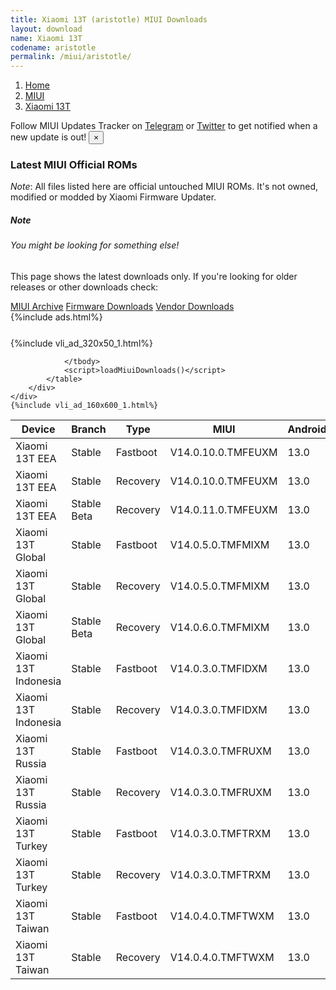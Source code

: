 ```yaml
---
title: Xiaomi 13T (aristotle) MIUI Downloads
layout: download
name: Xiaomi 13T
codename: aristotle
permalink: /miui/aristotle/
---
```

<nav aria-label="breadcrumb">
    <ol class="breadcrumb">
        <li class="breadcrumb-item"><a href="/">Home</a></li>
        <li class="breadcrumb-item"><a href="/miui/">MIUI</a></li>
        <li class="breadcrumb-item active" aria-current="page"><a href="/miui/aristotle/">Xiaomi 13T</a></li>
    </ol>
</nav>
<div class="alert alert-primary alert-dismissible fade show" role="alert">
    Follow MIUI Updates Tracker on <a href="https://t.me/MIUIUpdatesTracker" class="alert-link">Telegram</a>
     or <a href="https://twitter.com/MiFwUpdater" class="alert-link">Twitter</a> to get notified when a new update is out!
    <button type="button" class="close" data-dismiss="alert" aria-label="Close">
        <span aria-hidden="true">&times;</span>
    </button>
</div>

### Latest MIUI Official ROMs
*Note*: All files listed here are official untouched MIUI ROMs. It's not owned, modified or modded by Xiaomi Firmware Updater.
<div class="card">
  <div class="card-body">
    <h5 class="card-title">Note</h5>
    <h6 class="card-subtitle mb-2 text-muted">You might be looking for something else!</h6>
    <p class="card-text">This page shows the latest downloads only.
     If you're looking for older releases or other downloads check:</p>
    <a href="/archive/miui/aristotle/" class="card-link">MIUI Archive</a>
    <a href="/firmware/aristotle/" class="card-link">Firmware Downloads</a>
    <a href="/vendor/aristotle/" class="card-link">Vendor Downloads</a>
  </div>
</div>
{%include ads.html%}
<div class="row justify-content-center">
    <div class="col-10">
        <div class="table-responsive-md" style="margin-top: 25px;">
            {%include vli_ad_320x50_1.html%}
            <table id="miui" class="display dt-responsive nowrap compact table table-striped table-hover table-sm">
                <thead class="thead-dark">
                    <tr>
                        <th data-ref="device">Device</th>
                        <th data-ref="branch">Branch</th>
                        <th data-ref="type">Type</th>
                        <th data-ref="miui">MIUI</th>
                        <th data-ref="android">Android</th>
                        <th data-ref="size">Size</th>
                        <th data-ref="size">Date</th>
                        <th data-ref="link">Link</th>
                    </tr>
                </thead>
                <tbody>
                <tr><td>Xiaomi 13T EEA</td><td>Stable</td><td>Fastboot</td><td>V14.0.10.0.TMFEUXM</td><td>13.0</td><td>7.4 GB</td><td>2023-09-13</td><td><a href="/miui/aristotle/stable/V14.0.10.0.TMFEUXM/">Download</a></td></tr>
<tr><td>Xiaomi 13T EEA</td><td>Stable</td><td>Recovery</td><td>V14.0.10.0.TMFEUXM</td><td>13.0</td><td>5.4 GB</td><td>2023-09-26</td><td><a href="/miui/aristotle/stable/V14.0.10.0.TMFEUXM/">Download</a></td></tr>
<tr><td>Xiaomi 13T EEA</td><td>Stable Beta</td><td>Recovery</td><td>V14.0.11.0.TMFEUXM</td><td>13.0</td><td>5.5 GB</td><td>2023-10-28</td><td><a href="/miui/aristotle/stable beta/V14.0.11.0.TMFEUXM/">Download</a></td></tr>
<tr><td>Xiaomi 13T Global</td><td>Stable</td><td>Fastboot</td><td>V14.0.5.0.TMFMIXM</td><td>13.0</td><td>7.8 GB</td><td>2023-09-13</td><td><a href="/miui/aristotle/stable/V14.0.5.0.TMFMIXM/">Download</a></td></tr>
<tr><td>Xiaomi 13T Global</td><td>Stable</td><td>Recovery</td><td>V14.0.5.0.TMFMIXM</td><td>13.0</td><td>5.4 GB</td><td>2023-09-27</td><td><a href="/miui/aristotle/stable/V14.0.5.0.TMFMIXM/">Download</a></td></tr>
<tr><td>Xiaomi 13T Global</td><td>Stable Beta</td><td>Recovery</td><td>V14.0.6.0.TMFMIXM</td><td>13.0</td><td>5.4 GB</td><td>2023-11-06</td><td><a href="/miui/aristotle/stable beta/V14.0.6.0.TMFMIXM/">Download</a></td></tr>
<tr><td>Xiaomi 13T Indonesia</td><td>Stable</td><td>Fastboot</td><td>V14.0.3.0.TMFIDXM</td><td>13.0</td><td>6.9 GB</td><td>2023-09-19</td><td><a href="/miui/aristotle/stable/V14.0.3.0.TMFIDXM/">Download</a></td></tr>
<tr><td>Xiaomi 13T Indonesia</td><td>Stable</td><td>Recovery</td><td>V14.0.3.0.TMFIDXM</td><td>13.0</td><td>5.3 GB</td><td>2023-09-27</td><td><a href="/miui/aristotle/stable/V14.0.3.0.TMFIDXM/">Download</a></td></tr>
<tr><td>Xiaomi 13T Russia</td><td>Stable</td><td>Fastboot</td><td>V14.0.3.0.TMFRUXM</td><td>13.0</td><td>7.1 GB</td><td>2023-09-19</td><td><a href="/miui/aristotle/stable/V14.0.3.0.TMFRUXM/">Download</a></td></tr>
<tr><td>Xiaomi 13T Russia</td><td>Stable</td><td>Recovery</td><td>V14.0.3.0.TMFRUXM</td><td>13.0</td><td>5.3 GB</td><td>2023-09-27</td><td><a href="/miui/aristotle/stable/V14.0.3.0.TMFRUXM/">Download</a></td></tr>
<tr><td>Xiaomi 13T Turkey</td><td>Stable</td><td>Fastboot</td><td>V14.0.3.0.TMFTRXM</td><td>13.0</td><td>6.8 GB</td><td>2023-09-19</td><td><a href="/miui/aristotle/stable/V14.0.3.0.TMFTRXM/">Download</a></td></tr>
<tr><td>Xiaomi 13T Turkey</td><td>Stable</td><td>Recovery</td><td>V14.0.3.0.TMFTRXM</td><td>13.0</td><td>5.3 GB</td><td>2023-09-27</td><td><a href="/miui/aristotle/stable/V14.0.3.0.TMFTRXM/">Download</a></td></tr>
<tr><td>Xiaomi 13T Taiwan</td><td>Stable</td><td>Fastboot</td><td>V14.0.4.0.TMFTWXM</td><td>13.0</td><td>6.6 GB</td><td>2023-10-24</td><td><a href="/miui/aristotle/stable/V14.0.4.0.TMFTWXM/">Download</a></td></tr>
<tr><td>Xiaomi 13T Taiwan</td><td>Stable</td><td>Recovery</td><td>V14.0.4.0.TMFTWXM</td><td>13.0</td><td>5.3 GB</td><td>2023-11-08</td><td><a href="/miui/aristotle/stable/V14.0.4.0.TMFTWXM/">Download</a></td></tr>

                </tbody>
                <script>loadMiuiDownloads()</script>
            </table>
        </div>
    </div>
    {%include vli_ad_160x600_1.html%}
</div>
